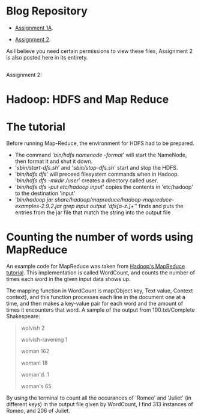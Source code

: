 

Blog Repository
=========== 

* [Assignment 1A](https://github.com/rubigdata/bigdata-blog-2019-tendr-un/blob/master/Assignment1A.md).

* [Assignment 2](https://github.com/rubigdata/bigdata-blog-2019-tendr-un/blob/master/assignment2.md).

As I believe you need certain permissions to view these files, Assignment 2 is also posted here in its entirety.
##
Assignment 2:

# Hadoop: HDFS and Map Reduce

The tutorial
============
Before running Map-Reduce, the environment for HDFS had to be prepared.

* The command '*bin/hdfs namenode -format*' will start the NameNode, then format it and shut it down. 
* '*sbin/start-dfs.sh*' and '*sbin/stop-dfs.sh*' start and stop the HDFS.
* '*bin/hdfs dfs*' will preceed filesystem commands when in Hadoop. '*bin/hdfs dfs -mkdir /user*' creates a directory called user.
* '*bin/hdfs dfs -put etc/hadoop input*' copies the contents in 'etc/hadoop' to the destination 'input'
* '*bin/hadoop jar share/hadoop/mapreduce/hadoop-mapreduce-examples-2.9.2.jar grep input output 'dfs[a-z.]+'*' finds and puts the entries from the jar file that match the string into the output file

Counting the number of words using MapReduce
============================================

An example code for MapReduce was taken from [Hadoop's MapReduce tutorial](https://hadoop.apache.org/docs/r2.9.2/hadoop-mapreduce-client/hadoop-mapreduce-client-core/MapReduceTutorial.html#Source_Code). This implementation is called WordCount, and counts the number of times each word in the given input data shows up.

The mapping function in WordCount is map(Object key, Text value, Context context), and this  function processes each line in the document one at a time, and then makes a key-value pair for each word and the amount of times it encounters that word. A sample of the output from 100.txt/Complete Shakespeare:
 

> wolvish	2
>
> wolvish-ravening	1
>
> woman	162
>
> woman!	18
>
> woman'd.	1
>
> woman's	65


By using the terminal to count all the occurances of 'Romeo' and 'Juliet' (in different keys) in the output file given by WordCount, I find 313 instances of Romeo, and 206 of Juliet. 
